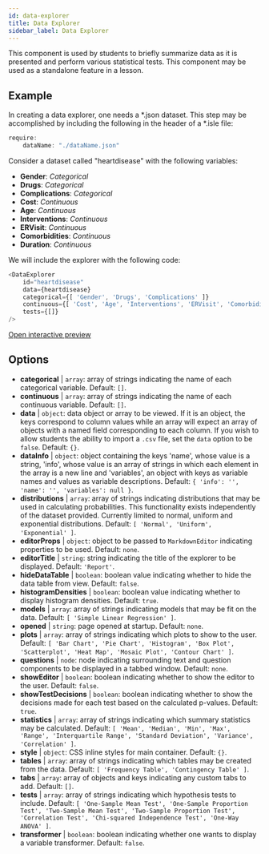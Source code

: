 ```yaml
---
id: data-explorer 
title: Data Explorer
sidebar_label: Data Explorer
---
```


This component is used by students to briefly summarize data as it is presented and perform various statistical tests. This component may be used as a standalone feature in a lesson.

## Example

In creating a data explorer, one needs a *.json dataset. This step may be accomplished by including the following in the header of a *.isle file:

```js
require:
	dataName: "./dataName.json"
```

Consider a dataset called "heartdisease" with the following variables:
* __Gender__: _Categorical_
* __Drugs__: _Categorical_
* __Complications__: _Categorical_
* __Cost__: _Continuous_
* __Age__: _Continuous_
* __Interventions__: _Continuous_
* __ERVisit__: _Continuous_
* __Comorbidities__: _Continuous_
* __Duration__: _Continuous_

We will include the explorer with the following code:

```js
<DataExplorer 
	id="heartdisease"
	data={heartdisease} 
	categorical={[ 'Gender', 'Drugs', 'Complications' ]}
	continuous={[ 'Cost', 'Age', 'Interventions', 'ERVisit', 'Comorbidities', 'Duration' ]}
	tests={[]}
/>
```

[Open interactive preview](https://isle.heinz.cmu.edu/components/data-explorer/)

## Options

* __categorical__ | `array`: array of strings indicating the name of each categorical variable. Default: `[]`.
* __continuous__ | `array`: array of strings indicating the name of each continuous variable. Default: `[]`.
* __data__ | `object`: data object or array to be viewed. If it is an object, the keys correspond to column values while an array will expect an array of objects with a named field corresponding to each column. If you wish to allow students the ability to import a `.csv` file, set the `data` option to be `false`. Default: `{}`.
* __dataInfo__ | `object`: object containing the keys \'name\', whose value is a string, \'info\', whose value is an array of strings in which each element in the array is a new line and \'variables\', an object with keys as variable names and values as variable descriptions. Default: `{
  'info': '',
  'name': '',
  'variables': null
}`.
* __distributions__ | `array`: array of strings indicating distributions that may be used in calculating probabilities. This functionality exists independently of the dataset provided. Currently limited to normal, uniform and exponential distributions. Default: `[
  'Normal',
  'Uniform',
  'Exponential'
]`.
* __editorProps__ | `object`: object to be passed to `MarkdownEditor` indicating properties to be used. Default: `none`.
* __editorTitle__ | `string`: string indicating the title of the explorer to be displayed. Default: `'Report'`.
* __hideDataTable__ | `boolean`: boolean value indicating whether to hide the data table from view. Default: `false`.
* __histogramDensities__ | `boolean`: boolean value indicating whether to display histogram densities. Default: `true`.
* __models__ | `array`: array of strings indicating models that may be fit on the data. Default: `[
  'Simple Linear Regression'
]`.
* __opened__ | `string`: page opened at startup. Default: `none`.
* __plots__ | `array`: array of strings indicating which plots to show to the user. Default: `[
  'Bar Chart',
  'Pie Chart',
  'Histogram',
  'Box Plot',
  'Scatterplot',
  'Heat Map',
  'Mosaic Plot',
  'Contour Chart'
]`.
* __questions__ | `node`: node indicating surrounding text and question components to be displayed in a tabbed window. Default: `none`.
* __showEditor__ | `boolean`: boolean indicating whether to show the editor to the user. Default: `false`.
* __showTestDecisions__ | `boolean`: boolean indicating whether to show the decisions made for each test based on the calculated p-values. Default: `true`.
* __statistics__ | `array`: array of strings indicating which summary statistics may be calculated. Default: `[
  'Mean',
  'Median',
  'Min',
  'Max',
  'Range',
  'Interquartile Range',
  'Standard Deviation',
  'Variance',
  'Correlation'
]`.
* __style__ | `object`: CSS inline styles for main container. Default: `{}`.
* __tables__ | `array`: array of strings indicating which tables may be created from the data. Default: `[
  'Frequency Table',
  'Contingency Table'
]`.
* __tabs__ | `array`: array of objects and keys indicating any custom tabs to add. Default: `[]`.
* __tests__ | `array`: array of strings indicating which hypothesis tests to include. Default: `[
  'One-Sample Mean Test',
  'One-Sample Proportion Test',
  'Two-Sample Mean Test',
  'Two-Sample Proportion Test',
  'Correlation Test',
  'Chi-squared Independence Test',
  'One-Way ANOVA'
]`.
* __transformer__ | `boolean`: boolean indicating whether one wants to display a variable transformer. Default: `false`.

